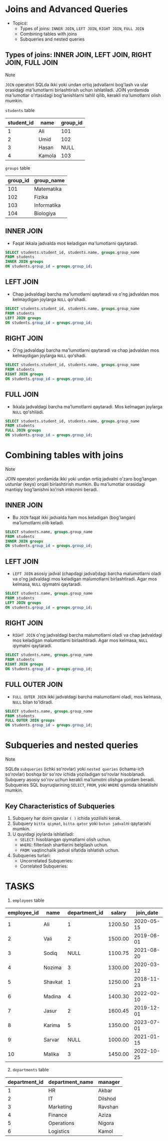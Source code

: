 # Joins and Advanced Queries

- Topics:
  - Types of joins: `INNER JOIN`, `LEFT JOIN`, `RIGHT JOIN`, `FULL JOIN`
  - Combining tables with joins
  - Subqueries and nested queries

## Types of joins: INNER JOIN, LEFT JOIN, RIGHT JOIN, FULL JOIN

> [!NOTE]
> `JOIN` operatori SQLda ikki yoki undan ortiq jadvallarni bog'lash va ular orasidagi ma'lumotlarni birlashtirish uchun ishlatiladi. JOIN yordamida ma'lumotlar o'rtasidagi bog'lanishlarni tahlil qilib, kerakli ma'lumotlarni olish mumkin.

`students` table

| student_id | name   | group_id |
|------------|--------|----------|
| 1          | Ali    | 101      |
| 2          | Umid   | 102      |
| 3          | Hasan  | NULL     |
| 4          | Kamola | 103      |

`groups` table

| group_id | group_name  |
|----------|-------------|
| 101      | Matematika  |
| 102      | Fizika      |
| 103      | Informatika |
| 104      | Biologiya   |

## INNER JOIN

- Faqat ikkala jadvalda mos keladigan ma'lumotlarni qaytaradi.

```sql
SELECT students.student_id, students.name, groups.group_name
FROM students
INNER JOIN groups
ON students.group_id = groups.group_id;
```

## LEFT JOIN

- Chap jadvaldagi barcha ma'lumotlarni qaytaradi va o'ng jadvaldan mos kelmaydigan joylarga `NULL` qo'shadi.

```sql
SELECT students.student_id, students.name, groups.group_name
FROM students
LEFT JOIN groups
ON students.group_id = groups.group_id;
```

## RIGHT JOIN

- O'ng jadvaldagi barcha ma'lumotlarni qaytaradi va chap jadvaldan mos kelmaydigan joylarga `NULL` qo'shadi.

```sql
SELECT students.student_id, students.name, groups.group_name
FROM students
RIGHT JOIN groups
ON students.group_id = groups.group_id;
```

## FULL JOIN

- Ikkala jadvaldagi barcha ma'lumotlarni qaytaradi. Mos kelmagan joylarga `NULL` qo'shiladi.

```sql
SELECT students.student_id, students.name, groups.group_name
FROM students
FULL JOIN groups
ON students.group_id = groups.group_id;
```

# Combining tables with joins

> [!NOTE]
> JOIN operatori yordamida ikki yoki undan ortiq jadvalni o'zaro bog'langan ustunlar (keys) orqali birlashtirish mumkin. Bu ma'lumotlar orasidagi mantiqiy bog'lanishni ko'rish imkonini beradi.


## INNER JOIN

- Bu `JOIN` faqat ikki jadvalda ham mos keladigan (bog'langan) ma'lumotlarni olib keladi.

```sql
SELECT students.name, groups.group_name
FROM students
INNER JOIN groups
ON students.group_id = groups.group_id;
```

## LEFT JOIN

- `LEFT JOIN` asosiy jadval (chapdagi jadval)dagi barcha malumotlarni oladi va o'ng jadvaldagi mos keladigan malumotlarni birlashtiradi. Agar mos kelmasa, `NULL` qiymatni qaytaradi.

```sql
SELECT students.name, groups.group_name
FROM students
LEFT JOIN groups
ON students.group_id = groups.group_id;
```

## RIGHT JOIN

- `RIGHT JOIN` o'ng jadvaldagi barcha malumotlarni oladi va chap jadvaldagi mos keladigan malumotlarni birlashtiradi. Agar mos kelmasa, `NULL` qiymatni qaytaradi.

```sql
SELECT students.name, groups.group_name
FROM students
RIGHT JOIN groups
ON students.group_id = groups.group_id;
```

## FULL OUTER JOIN

- `FULL OUTER JOIN` ikki jadvaldagi barcha malumotlarni oladi, mos kelmasa, `NULL` bilan to'ldiradi.

```sql
SELECT students.name, groups.group_name
FROM students
FULL OUTER JOIN groups
ON students.group_id = groups.group_id;
```

# Subqueries and nested queries

> [!NOTE]
> SQLda `subqueries` (ichki so'rovlar) yoki `nested queries` (ichama-ich so'rovlar) boshqa bir so'rov ichida yoziladigan so'rovlar hisoblanadi. Subquery asosiy so'rov uchun kerakli ma'lumotni olishga yordam beradi. Subqueries SQL buyruqlarining `SELECT`, `FROM`, yoki `WHERE` qismida ishlatilishi mumkin.

## Key Characteristics of Subqueries

1. Subquery har doim qavslar `( )` ichida yozilishi kerak.
2. Subquery `bitta qiymat`, `bitta qator` yoki `butun jadval`ni qaytarishi mumkin.
3. U quyidagi joylarda ishlatiladi:
   - `SELECT`: hisoblangan qiymatlarni olish uchun.
   - `WHERE`: filterlash shartlarini belgilash uchun.
   - `FROM`: vaqtinchalik jadval sifatida ishlatish uchun.
4. Subqueries turlari:
   - Uncorrelated Subqueries:
   - Correlated Subqueries:


# TASKS

1. `employees` table

| employee_id | name    | department_id | salary   | join_date   |
|-------------|---------|---------------|----------|-------------|
| 1           | Ali     | 1             | 1200.50  | 2020-05-15  |
| 2           | Vali    | 2             | 1500.00  | 2019-06-01  |
| 3           | Sodiq   | NULL          | 1100.75  | 2021-08-20  |
| 4           | Nozima  | 3             | 1300.00  | 2020-03-12  |
| 5           | Shavkat | 1             | 1250.00  | 2018-11-23  |
| 6           | Madina  | 4             | 1400.30  | 2022-02-10  |
| 7           | Jasur   | 2             | 1600.45  | 2019-12-01  |
| 8           | Karima  | 5             | 1350.00  | 2023-07-01  |
| 9           | Sarvar  | NULL          | 1000.00  | 2021-01-15  |
| 10          | Malika  | 3             | 1450.00  | 2022-10-25  |

2. `departments` table

| department_id | department_name | manager |
|---------------|-----------------|---------|
| 1             | HR              | Akbar   | 
| 2             | IT              | Dilshod | 
| 3             | Marketing       | Ravshan | 
| 4             | Finance         | Aziza   | 
| 5             | Operations      | Nigora  | 
| 6             | Logistics       | Kamol   |
